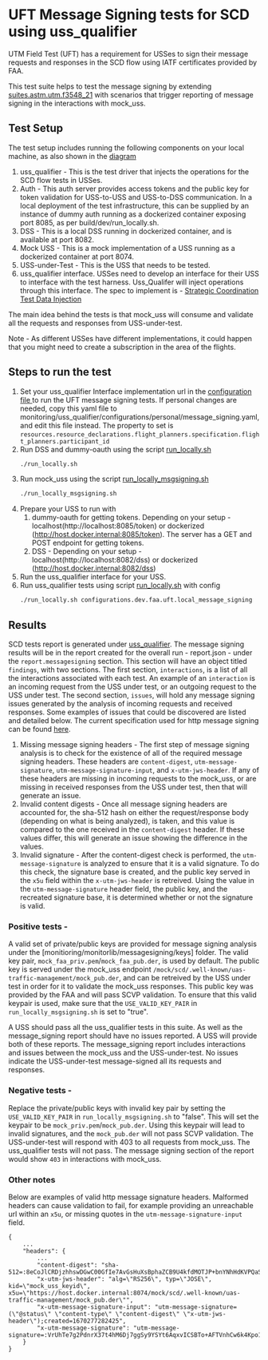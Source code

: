 # UFT Message Signing tests for SCD using uss_qualifier

UTM Field Test (UFT) has a requirement for USSes to sign their message requests
and responses in the SCD flow using IATF certificates provided by FAA.

This test suite helps to test the message signing by extending [suites.astm.utm.f3548_21](monitoring/uss_qualifier/suites/astm/utm/f3548_21.yaml)
with scenarios that trigger reporting of message signing in the interactions with mock_uss.

## Test Setup

The test setup includes running the following components on your local machine, as also shown in the [diagram](./InterUss_Test_Harness_With_Message_Signing.png)

1. uss_qualifier - This is the test driver that injects the operations for the SCD flow tests in USSes.
2. Auth - This auth server provides access tokens and the public key for token validation for USS-to-USS and USS-to-DSS communication. In a local deployment of the test infrastructure, this can be supplied by an instance of dummy auth running as a dockerized container exposing port 8085, as per build/dev/run_locally.sh.
3. DSS - This is a local DSS running in dockerized container, and is available at port 8082.
4. Mock USS - This is a mock implementation of a USS running as a dockerized container at port 8074.
5. USS-under-Test - This is the USS that needs to be tested.
6. uss_qualifier interface. USSes need to develop an interface for their USS
to interface with the test harness. Uss_Qualifer will inject operations through this interface. The spec to
implement is - [Strategic Coordination Test Data Injection](https://github.com/interuss/automated_testing_interfaces/blob/fa3a5f544161c408f50255630a23b670c74a67d1/scd/v1/scd.yaml)

The main idea behind the tests is that mock_uss will consume and validate all the requests and responses from USS-under-test.

Note - As different USSes have different implementations, it could happen that you might need to create a subscription in the area of the flights.

## Steps to run the test

1. Set your uss_qualifier Interface implementation url in the [configuration file ](monitoring/uss_qualifier/configurations/dev/faa/uft/local_message_signing.yaml )to run the UFT message signing tests. If personal changes are needed, copy this yaml file to monitoring/uss_qualifier/configurations/personal/message_signing.yaml, and edit this file instead.
The property to set is `resources.resource_declarations.flight_planners.specification.flight_planners.participant_id`
2. Run DSS and dummy-oauth using the script [run_locally.sh](build/dev/run_locally.sh)
    ```bash
    ./run_locally.sh
    ```
3. Run mock_uss using the script [run_locally_msgsigning.sh](monitoring/mock_uss/run_locally_msgsigning.sh)
    ```bash
   ./run_locally_msgsigning.sh
    ```
4. Prepare your USS to run with
   1. dummy-oauth for getting tokens. Depending on your setup - localhost(http://localhost:8085/token) or dockerized (http://host.docker.internal:8085/token). The server has a GET and POST endpoint for getting tokens.
   2. DSS - Depending on your setup - localhost(http://localhost:8082/dss) or dockerized (http://host.docker.internal:8082/dss)
5. Run the uss_qualifier interface for your USS.
6. Run uss_qualifier tests using script [run_locally.sh](monitoring/uss_qualifier/run_locally.sh) with config
    ```bash
   ./run_locally.sh configurations.dev.faa.uft.local_message_signing
   ```

## Results
SCD tests report is generated under [uss_qualifier](monitoring/uss_qualifier).
The message signing results will be in the report created for the overall run - report.json - under the `report.messagesigning` section. This section will have an object titled `findings`, with two sections. The first section, `interactions`, is a list of all the interactions associated with each test. An example of an `interaction` is an incoming request from the USS under test, or an outgoing request to the USS under test. The second section, `issues`, will hold any message signing issues generated by the analysis of incoming requests and received responses. Some examples of issues that could be discovered are listed and detailed below. The current specification used for http message signing can be found [here](https://datatracker.ietf.org/doc/html/draft-ietf-httpbis-message-signatures-11).  

1. Missing message signing headers - The first step of message signing analysis is to check for the existence of all of the required message signing headers. These headers are `content-digest`, `utm-message-signature`, `utm-message-signature-input`, and `x-utm-jws-header`. If any of these headers are missing in incoming requests to the mock_uss, or are missing in received responses from the USS under test, then that will generate an issue.
2. Invalid content digests - Once all message signing headers are accounted for, the sha-512 hash on either the request/response body (depending on what is being analyzed), is taken, and this value is compared to the one received in the `content-digest` header. If these values differ, this will generate an issue showing the difference in the values. 
3. Invalid signature - After the content-digest check is performed, the `utm-message-signature` is analyzed to ensure that it is a valid signature. To do this check, the signature base is created, and the public key served in the `x5u` field within the `x-utm-jws-header` is retreived. Using the value in the `utm-message-signature` header field, the public key, and the recreated signature base, it is determined whether or not the signature is valid.


### Positive tests -
A valid set of private/public keys are provided for message signing analysis under the [monitioring/monitorlib/messagesigning/keys] folder. The valid key pair, `mock_faa_priv.pem`/`mock_faa_pub.der`, is used by default. The public key is served under the mock_uss endpoint `/mock/scd/.well-known/uas-traffic-management/mock_pub.der`, and can be retreived by the USS under test in order for it to validate the mock_uss responses. This public key was provided by the FAA and will pass SCVP validation. To ensure that this valid keypair is used, make sure that the `USE_VALID_KEY_PAIR` in `run_locally_msgsigning.sh` is set to "true". 


A USS should pass all the uss_qualifier tests in this suite.
As well as the message_signing report should have no issues reported. A USS will provide both of these reports.
The message_signing report includes interactions and issues between the mock_uss and the USS-under-test.
No issues indicate the USS-under-test message-signed all its requests and responses.


### Negative tests -
Replace the private/public keys with invalid key pair by setting the `USE_VALID_KEY_PAIR` in `run_locally_msgsigning.sh` to "false". This will set the keypair to be `mock_priv.pem`/`mock_pub.der`. Using this keypair will lead to invalid signatures, and the `mock_pub.der` will not pass SCVP validation.
The USS-under-test will respond with 403 to all requests from mock_uss. The uss_qualifier tests will not pass.
The message signing section of the report would show `403` in interactions with mock_uss.


### Other notes
Below are examples of valid http message signature headers. Malformed headers can cause validation to fail, for example providing an unreachable url within an `x5u`, or missing quotes in the `utm-message-signature-input` field.


```
{
    ...
    "headers": {
        ...
        "content-digest": "sha-512=:8eCoJlCRDjzhhswDGwC00GfIe7AvGsHuXsBphaZCB9U4kfdMOTJP+bnYNhHdKVPQaSWxTjuim3ywMxh+kIA25w==:",
        "x-utm-jws-header": "alg=\"RS256\", typ=\"JOSE\", kid=\"mock_uss_keyid\", x5u=\"https://host.docker.internal:8074/mock/scd/.well-known/uas-traffic-management/mock_pub.der\"",
        "x-utm-message-signature-input": "utm-message-signature=(\"@status\" \"content-type\" \"content-digest\" \"x-utm-jws-header\");created=1670277282425",
        "x-utm-message-signature": "utm-message-signature=:VrUhTe7g2PdnrX37t4hM6Dj7ggSy9YSYt6AqxvICSBTo+AFTVnhCw6k4Kpo1udVboepVYzYC4MHdjaGoTQ6hDT4gvH63QB3JyEqjs0TrAxFj78D5Rau7Sysku18Y/MJG1/cta7DRekdBQJnhFks0aIYzPTizYt0tUL9jx3yybyuK7jTNdtsFmN5qQDs2upTe0ivQjOWggGACMF1yxMZBsGmPLs24E5LssAfSpa1qunnWQNukMHYxtJ+GFMhAV4LDLsO3QQRidKhuhndqittYrGGujQwSz6WSaO8D+4DjR8vpWeR14JnwEIoS2oS6DiyX4fHMB296ai/tkbzklkbe5g==:"
    }
}
```